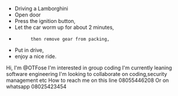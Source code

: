 - Driving a Lamborghini 
-    Open door
-    Press the ignition button, 
-    Let the car worm up for about 2 minutes, 
-           then remove gear from packing, 
-    Put in drive, 
-    enjoy a nice ride.

<!---
OTFose/OTFose is a ✨ special ✨ repository because its `README.md` (this file) appears on your GitHub profile.
You can click the Preview link to take a look at your changes.
--->
Hi, I'm @OTFose
I'm interested in group coding
I'm currently leaning software engineering
I'm looking to collaborate on coding,security management etc
How to reach me on this line 08055446208
Or on whatsapp 08025423454
